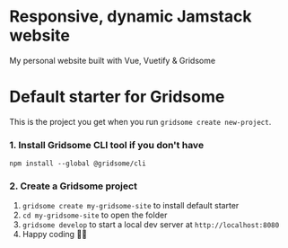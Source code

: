 # Responsive, dynamic Jamstack website

My personal website built with Vue, Vuetify & Gridsome

# Default starter for Gridsome

This is the project you get when you run `gridsome create new-project`.

### 1. Install Gridsome CLI tool if you don't have

`npm install --global @gridsome/cli`

### 2. Create a Gridsome project

1. `gridsome create my-gridsome-site` to install default starter
2. `cd my-gridsome-site` to open the folder
3. `gridsome develop` to start a local dev server at `http://localhost:8080`
4. Happy coding 🎉🙌
<!--stackedit_data:
eyJoaXN0b3J5IjpbLTE3NDY5NjAwNzBdfQ==
-->